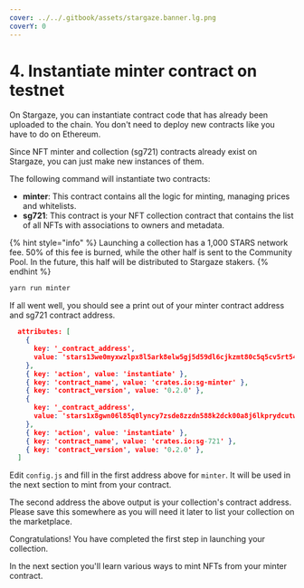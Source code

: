 ```yaml
---
cover: ../../.gitbook/assets/stargaze.banner.lg.png
coverY: 0
---
```


# 4. Instantiate minter contract on testnet

On Stargaze, you can instantiate contract code that has already been uploaded to the chain. You don't need to deploy new contracts like you have to do on Ethereum.

Since NFT minter and collection (sg721) contracts already exist on Stargaze, you can just make new instances of them.

The following command will instantiate two contracts:

* **minter**: This contract contains all the logic for minting, managing prices and whitelists.
* **sg721**: This contract is your NFT collection contract that contains the list of all NFTs with associations to owners and metadata.

{% hint style="info" %}
Launching a collection has a 1,000 STARS network fee. 50% of this fee is burned, while the other half is sent to the Community Pool. In the future, this half will be distributed to Stargaze stakers.
{% endhint %}

```bash
yarn run minter
```

If all went well, you should see a print out of your minter contract address and sg721 contract address.&#x20;

```json
  attributes: [
    {
      key: '_contract_address',
      value: 'stars13we0myxwzlpx8l5ark8elw5gj5d59dl6cjkzmt80c5q5cv5rt54qm2r0mx'
    },
    { key: 'action', value: 'instantiate' },
    { key: 'contract_name', value: 'crates.io:sg-minter' },
    { key: 'contract_version', value: '0.2.0' },
    {
      key: '_contract_address',
      value: 'stars1x8gwn06l85q0lyncy7zsde8zzdn588k2dck00a8j6lkprydcutwq0uyaaw'
    },
    { key: 'action', value: 'instantiate' },
    { key: 'contract_name', value: 'crates.io:sg-721' },
    { key: 'contract_version', value: '0.2.0' },
  ]
```

Edit `config.js` and fill in the first address above for `minter`. It will be used in the next section to mint from your contract.

The second address the above output is your collection's contract address. Please save this somewhere as you will need it later to list your collection on the marketplace.

Congratulations! You have completed the first step in launching your collection.

In the next section you'll learn various ways to mint NFTs from your minter contract.
